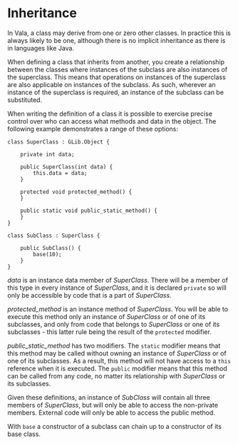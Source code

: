 # Inheritance

In Vala, a class may derive from one or zero other classes. In practice this is always likely to be one, although there is no implicit inheritance as there is in languages like Java. 

When defining a class that inherits from another, you create a relationship between the classes where instances of the subclass are also instances of the superclass. This means that operations on instances of the superclass are also applicable on instances of the subclass. As such, wherever an instance of the superclass is required, an instance of the subclass can be substituted. 

When writing the definition of a class it is possible to exercise precise control over who can access what methods and data in the object. The following example demonstrates a range of these options: 



```vala
class SuperClass : GLib.Object {

    private int data;

    public SuperClass(int data) {
        this.data = data;
    }

    protected void protected_method() {
    }

    public static void public_static_method() {
    }
}

class SubClass : SuperClass {

    public SubClass() {
        base(10);
    }
}
```

*data* is an instance data member of *SuperClass*. There will be a member of this type in every instance of *SuperClass*, and it is declared `private` so will only be accessible by code that is a part of *SuperClass*. 

*protected\_method* is an instance method of *SuperClass*. You will be able to execute this method only an instance of *SuperClass* or of one of its subclasses, and only from code that belongs to *SuperClass* or one of its subclasses - this latter rule being the result of the `protected` modifier. 

*public\_static\_method* has two modifiers. The `static` modifier means that this method may be called without owning an instance of *SuperClass* or of one of its subclasses. As a result, this method will not have access to a `this` reference when it is executed. The `public` modifier means that this method can be called from any code, no matter its relationship with *SuperClass* or its subclasses. 

Given these definitions, an instance of *SubClass* will contain all three members of *SuperClass*, but will only be able to access the non-private members. External code will only be able to access the public method. 

With `base` a constructor of a subclass can chain up to a constructor of its base class. 
